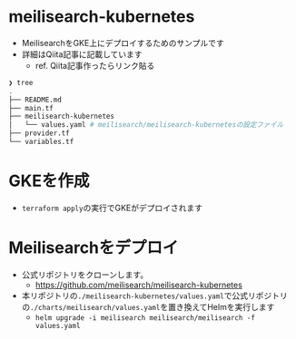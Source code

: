 # meilisearch-kubernetes

- MeilisearchをGKE上にデプロイするためのサンプルです
- 詳細はQiita記事に記載しています
    - ref. Qiita記事作ったらリンク貼る

```sh
❯ tree
.
├── README.md
├── main.tf
├── meilisearch-kubernetes
│   └── values.yaml # meilisearch/meilisearch-kubernetesの設定ファイル
├── provider.tf
└── variables.tf
```

# GKEを作成

- `terraform apply`の実行でGKEがデプロイされます

# Meilisearchをデプロイ

- 公式リポジトリをクローンします。
    - https://github.com/meilisearch/meilisearch-kubernetes
- 本リポジトリの`./meilisearch-kubernetes/values.yaml`で公式リポジトリの`./charts/meilisearch/values.yaml`を置き換えてHelmを実行します
    - `helm upgrade -i meilisearch meilisearch/meilisearch -f values.yaml`



